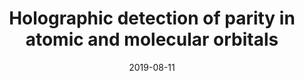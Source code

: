 ---
title: "Holographic detection of parity in atomic and molecular orbitals"
collection: publications
permalink: /publication/2019-08-11-Holographic detection of parity in atomic and molecular orbitals
date: 2019-08-11
venue: 'arXiv'
paperurl: 'https://arxiv.org/abs/1908.03860'
citation: 'H. P. Kang, A. S. Maxwell, et al. arXiv:1908.03860 (2019)'
---